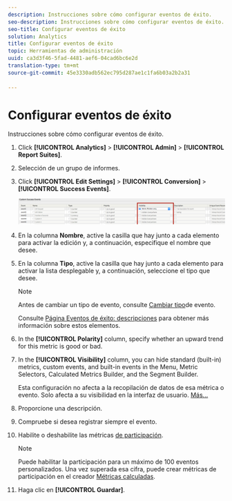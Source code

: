 ```yaml
---
description: Instrucciones sobre cómo configurar eventos de éxito.
seo-description: Instrucciones sobre cómo configurar eventos de éxito.
seo-title: Configurar eventos de éxito
solution: Analytics
title: Configurar eventos de éxito
topic: Herramientas de administración
uuid: ca3d3f46-5fad-4481-aef6-04cad6bc6e2d
translation-type: tm+mt
source-git-commit: 45e3330adb562ec795d287ae1c1fa6b03a2b2a31

---
```



# Configurar eventos de éxito

Instrucciones sobre cómo configurar eventos de éxito.

1. Click **[!UICONTROL Analytics]** &gt; **[!UICONTROL Admin]** &gt; **[!UICONTROL Report Suites]**.
1. Selección de un grupo de informes.
1. Click **[!UICONTROL Edit Settings]** &gt; **[!UICONTROL Conversion]** &gt; **[!UICONTROL Success Events]**.

   ![Resultado de los pasos](assets/success_event_page.png)

1. En la columna **Nombre**, active la casilla que hay junto a cada elemento para activar la edición y, a continuación, especifique el nombre que desee.
1. En la columna **Tipo**, active la casilla que hay junto a cada elemento para activar la lista desplegable y, a continuación, seleccione el tipo que desee.

   >[!NOTE]
   >
   >Antes de cambiar un tipo de evento, consulte [Cambiar tipo](/help/admin/admin/c-success-events/event-type.md)de evento.

   Consulte [Página Eventos de éxito: descripciones](/help/admin/admin/c-success-events/success-event.md) para obtener más información sobre estos elementos.

1. In the **[!UICONTROL Polarity]** column, specify whether an upward trend for this metric is good or bad.
1. In the **[!UICONTROL Visibility]** column, you can hide standard (built-in) metrics, custom events, and built-in events in the Menu, Metric Selectors, Calculated Metrics Builder, and the Segment Builder.

   Esta configuración no afecta a la recopilación de datos de esa métrica o evento. Solo afecta a su visibilidad en la interfaz de usuario. [Más...](/help/admin/admin/metric-visibility.md)
1. Proporcione una descripción.
1. Compruebe si desea registrar siempre el evento.
1. Habilite o deshabilite las métricas [de participación](/help/components/c-variables/c-metrics/metrics-participation.md).

   >[!NOTE]
   >
   >Puede habilitar la participación para un máximo de 100 eventos personalizados. Una vez superada esa cifra, puede crear métricas de participación en el creador [Métricas calculadas](https://marketing.adobe.com/resources/help/en_US/analytics/calcmetrics/participation_metric.html).

1. Haga clic en **[!UICONTROL Guardar]**.

